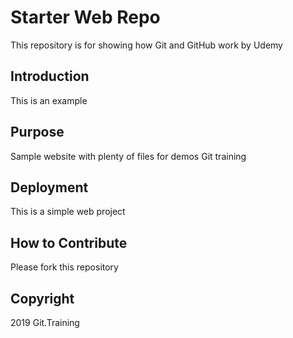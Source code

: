 # Starter Web Repo

This repository is for showing how Git and GitHub work by Udemy

## Introduction

This is an example

## Purpose

Sample website with plenty of files for demos Git training

## Deployment

This is a simple web project 
## How to Contribute
Please fork this repository
## Copyright
2019 Git.Training